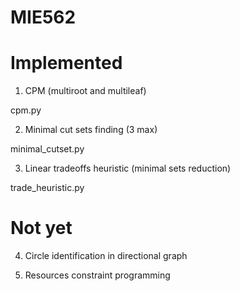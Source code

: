 # MIE562

# Implemented

1. CPM (multiroot and multileaf)

cpm.py

2. Minimal cut sets finding (3 max)

minimal_cutset.py

3. Linear tradeoffs heuristic (minimal sets reduction)

trade_heuristic.py

# Not yet

4. Circle identification in directional graph

5. Resources constraint programming
